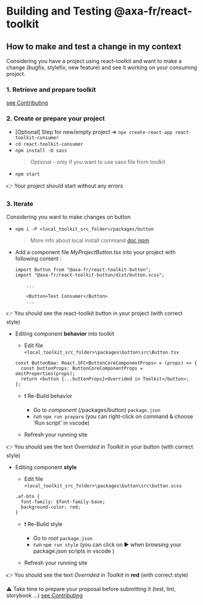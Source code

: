 # Building and Testing @axa-fr/react-toolkit

## How to make and test a change in my context

Considering you have a project using react-toolkit and want to make a change (bugfix, stylefix, new feature) and see it working on your consuming project.

### 1. Retrieve and prepare toolkit

[see Contributing](./../CONTRIBUTING.md#installation)

### 2. Create or prepare your project

- [Optional] Step for new/empty project => `npx create-react-app react-toolkit-consumer`
- `cd react-toolkit-consumer`
- `npm install -D sass`
  > Optional - only if you want to use sass file from toolkit
- `npm start`

👉 Your project should start without any errors

### 3. Iterate

Considering you want to make changes on button

- `npm i -P <local_toolkit_src_folder>/packages/button`
  > More info about local install command [doc npm](https://docs.npmjs.com/cli/v7/commands/npm-install)
- Add a component file _MyProjectButton.tsx_ into your project with following content :

  ```
  import Button from "@axa-fr/react-toolkit-button";
  import "@axa-fr/react-toolkit-button/dist/button.scss";

      ...

      <Button>Text Consumer</Button>
      ...
  ```

👉 You should see the react-toolkit button in your project (with correct style)

- Editing component **behavior** into toolkit

  - Edit file `<local_toolkit_src_folder>\packages\button\src\Button.tsx`

  ```
  const ButtonRaw: React.SFC<ButtonCoreComponentProps> = (props) => {
    const buttonProps: ButtonCoreComponentProps = omitProperties(props);
    return <button {...buttonProps}>Overrided in Toolkit</button>;
  };
  ```

  - ❗ Re-Build behavior

    - Go to _component_ (/packages/button) `package.json`
    - run `npm run prepare` (you can right-click on command & choose 'Run script' in vscode)

  - Refresh your running site

👉 You should see the text _Overrided in Toolkit_ in your button (with correct style)

- Editing component **style**

  - Edit file `<local_toolkit_src_folder>\packages\button\src\button.scss`

  ```
  .af-btn {
    font-family: $font-family-base;
    background-color: red;
  }
  ```

  - ❗ Re-Build style

    - Go to _root_ `package.json`
    - run `npm run style` (you can click on ▶️ when browsing your package.json scripts in vscode )

  - Refresh your running site

👉 You should see the text _Overrided in Toolkit_ in **red** (with correct style)

⚠️ Take time to prepare your proposal before submitting it (test, lint, storybook ...) [see Contributing](./../CONTRIBUTING.md)
